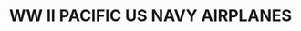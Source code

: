 ---
layout: product
title: "WW II PACIFIC US NAVY AIRPLANES"
price: "1500" 
desc: "Set za weathering"
img_path: "/assets/img/A.MIG-7417.jpg"
brand: "AMMO"
available: true
special_offer: false
new: false
soon: false
cat: "060000"
subcat: "060800"
subsubcat: "00"
sifra: "A.MIG-7417"
---